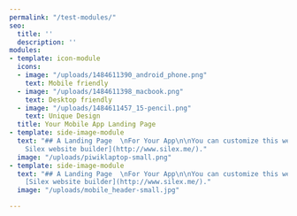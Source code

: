```yaml
---
permalink: "/test-modules/"
seo:
  title: ''
  description: ''
modules:
- template: icon-module
  icons:
  - image: "/uploads/1484611390_android_phone.png"
    text: Mobile friendly
  - image: "/uploads/1484611398_macbook.png"
    text: Desktop friendly
  - image: "/uploads/1484611457_15-pencil.png"
    text: Unique Design
  title: Your Mobile App Landing Page
- template: side-image-module
  text: "## A Landing Page  \nFor Your App\n\nYou can customize this web page with[
    Silex website builder](http://www.silex.me/)."
  image: "/uploads/piwiklaptop-small.png"
- template: side-image-module
  text: "## A Landing Page  \nFor Your App\n\nYou can customize this web page with
    [Silex website builder](http://www.silex.me/)."
  image: "/uploads/mobile_header-small.jpg"

---
```

